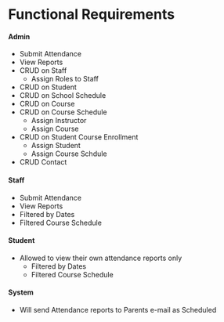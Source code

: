 # Functional Requirements


####  Admin
  - Submit Attendance
  - View Reports
  - CRUD on Staff
	   - Assign Roles to Staff
  - CRUD on Student
  - CRUD on School Schedule
  - CRUD on Course
  - CRUD on Course Schedule
    -	Assign Instructor
    -	Assign Course
  - CRUD on Student Course Enrollment
    -	Assign Student
    -	Assign Course Schdule
  - CRUD Contact


####  Staff
  - Submit Attendance
  - View Reports
   - Filtered by Dates
   - Filtered Course Schedule


#### Student
  - Allowed to view their own attendance reports only
    -	Filtered by Dates
    -	Filtered Course Schedule

#### System
  - Will send Attendance reports to Parents e-mail as Scheduled  
